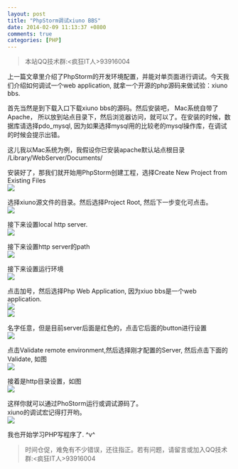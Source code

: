 ```yaml
---
layout: post
title: "PhpStorm调试xiuno BBS"
date: 2014-02-09 11:13:37 +0800
comments: true
categories: [PHP]
---
```

>本站QQ技术群:<疯狂IT人>93916004

上一篇文章里介绍了PhpStorm的开发环境配置，并能对单页面进行调试。今天我们介绍如何调试一个web application, 就拿一个开源的php源码来做试验：xiuno bbs.

首先当然是到下载入口下载xiuno bbs的源码。然后安装吧， Mac系统自带了Apache， 所以放到站点目录下，然后浏览器访问，就可以了。在安装的时候，数据库请选择pdo_mysql, 因为如果选择mysql用的比较老的mysql操作库，在调试的时候会提示出错。

这儿我以Mac系统为例，我假设你已安装apache默认站点根目录 /Library/WebServer/Documents/

安装好了，那我们就开始用PhpStorm创建工程，选择Create New Project from Existing Files <br>
![](http://ww4.sinaimg.cn/large/6bf526ffgw1edcyawfkcmj20m00gfdh1.jpg)

选择xiuno源文件的目录。然后选择Project Root, 然后下一步变化可点击。<br>
![](http://ww3.sinaimg.cn/large/6bf526ffgw1edcybhsqt7j20ob0hrjtm.jpg)

接下来设置local http server. <br>
![](http://ww4.sinaimg.cn/large/6bf526ffgw1edcybzki5cj20od0hy3zw.jpg)

接下来设置http server的path<br>
![](http://ww3.sinaimg.cn/large/6bf526ffgw1edcyck053nj20oi0htta2.jpg)

接下来设置运行环境<br>
![](http://ww3.sinaimg.cn/large/6bf526ffgw1edcyd25tprj20tf0dl0u8.jpg)

点击加号，然后选择Php Web Application, 因为xiuo bbs是一个web application. <br> 
![](http://ww1.sinaimg.cn/large/6bf526ffgw1edcydh8g8rj20te0io0u6.jpg) <br>
![](http://ww1.sinaimg.cn/large/6bf526ffgw1edcye01oj7j20t80do3zi.jpg)

名字任意，但是目前server后面是红色的，点击它后面的button进行设置 <br>
![](http://ww3.sinaimg.cn/large/6bf526ffgw1edcyelh5jaj20l20ett9l.jpg)

点击Validate remote environment,然后选择刚才配置的Server, 然后点击下面的Validate, 如图 <br>
![](http://ww2.sinaimg.cn/large/6bf526ffgw1edcyf2vhrsj20f109gt9o.jpg)

接着是http目录设置，如图 <br>
![](http://ww3.sinaimg.cn/large/6bf526ffgw1edcyfkbk74j20tg0igdha.jpg)

这样你就可以通过PhoStorm运行或调试源码了。 <br>
xiuno的调试宏记得打开哟。 <br>
![](http://ww2.sinaimg.cn/large/6bf526ffgw1edcygccolzj21250d541f.jpg)

我也开始学习PHP写程序了. ^v^

>时间仓促，难免有不少错误，还往指正。若有问题，请留言或加入QQ技术群:<疯狂IT人>93916004